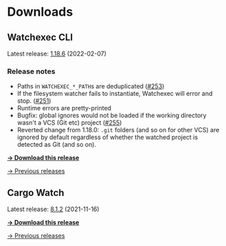 # Downloads

## Watchexec CLI

Latest release: [1.18.6](./watchexec/1.18.6/index.md) (2022-02-07)

### Release notes

<ul dir="auto">
<li>Paths in <code>WATCHEXEC_*_PATH</code>s are deduplicated (<a class="issue-link js-issue-link" data-error-text="Failed to load title" data-id="1117937837" data-permission-text="Title is private" data-url="https://github.com/watchexec/watchexec/issues/253" data-hovercard-type="issue" data-hovercard-url="/watchexec/watchexec/issues/253/hovercard" href="https://github.com/watchexec/watchexec/issues/253">#253</a>)</li>
<li>If the filesystem watcher fails to instantiate, Watchexec will error and stop. (<a class="issue-link js-issue-link" data-error-text="Failed to load title" data-id="1117919945" data-permission-text="Title is private" data-url="https://github.com/watchexec/watchexec/issues/251" data-hovercard-type="issue" data-hovercard-url="/watchexec/watchexec/issues/251/hovercard" href="https://github.com/watchexec/watchexec/issues/251">#251</a>)</li>
<li>Runtime errors are pretty-printed</li>
<li>Bugfix: global ignores would not be loaded if the working directory wasn't a VCS (Git etc) project (<a class="issue-link js-issue-link" data-error-text="Failed to load title" data-id="1125298986" data-permission-text="Title is private" data-url="https://github.com/watchexec/watchexec/issues/255" data-hovercard-type="issue" data-hovercard-url="/watchexec/watchexec/issues/255/hovercard" href="https://github.com/watchexec/watchexec/issues/255">#255</a>)</li>
<li>Reverted change from 1.18.0: <code>.git</code> folders (and so on for other VCS) are ignored by default regardless of whether the watched project is detected as Git (and so on).</li>
</ul>

**[→ Download this release](./watchexec/1.18.6/index.md)**

[→ Previous releases](./watchexec/index.md)

## Cargo Watch

Latest release: [8.1.2](./cargo-watch/8.1.2/index.md) (2021-11-16)



**[→ Download this release](./cargo-watch/8.1.2/index.md)**

[→ Previous releases](./cargo-watch/index.md)

